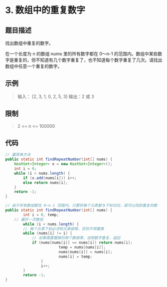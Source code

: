 # 3. 数组中的重复数字

## 题目描述

找出数组中重复的数字。


在一个长度为 n 的数组 nums 里的所有数字都在 0～n-1 的范围内。数组中某些数字是重复的，但不知道有几个数字重复了，也不知道每个数字重复了几次。请找出数组中任意一个重复的数字。

## 示例

> 输入：
> [2, 3, 1, 0, 2, 5, 3]
> 输出：2 或 3 

## 限制

> 2 <= n <= 100000

## 代码

```java
// 最简单方法
public static int findRepeatNumber(int[] nums) {
    HashSet<Integer> x = new HashSet<Integer>();
    int i = 0;
    while (i < nums.length) {
        if (x.add(nums[i])) i++;
        else return nums[i];
    }
    return -1;
}

// 由于所有数组都在 0~n-1 范围内。只要将每个元素都与下标对应，就可以找到重复的数
public static int findRepeatNumber(int[] nums) {
		int i = 0, temp;
  	// 遍历一次数组
		while (i < nums.length) {
      	// 每个元素下标必须和元素相等，否则不停置换
      	while (nums[i] != i) {
          	// 如果需要置换的两个数相等，说明数字重复，返回
          	if (nums[nums[i]] == nums[i]) return nums[i];
						temp = nums[nums[i]];
						nums[nums[i]] = nums[i];
						nums[i] = temp;
				}
				i++;
		}
		return -1;
}
```